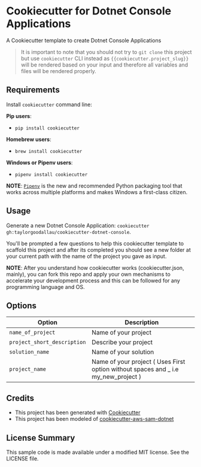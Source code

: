 # Cookiecutter for Dotnet Console Applications 

A Cookiecutter template to create Dotnet Console Applications

> It is important to note that you should not try to `git clone` this project but use `cookiecutter` CLI instead as ``{{cookiecutter.project_slug}}`` will be rendered based on your input and therefore all variables and files will be rendered properly.

## Requirements

Install `cookiecutter` command line: 

**Pip users**:

* `pip install cookiecutter`

**Homebrew users**:

* `brew install cookiecutter`

**Windows or Pipenv users**:

* `pipenv install cookiecutter`

**NOTE**: [`Pipenv`](https://github.com/pypa/pipenv) is the new and recommended Python packaging tool that works across multiple platforms and makes Windows a first-class citizen.

## Usage

Generate a new Dotnet Console Application: 
`cookiecutter gh:taylorgoodallau/cookiecutter-dotnet-console`. 

You'll be prompted a few questions to help this cookiecutter template to scaffold this project and after its completed you should see a new folder at your current path with the name of the project you gave as input.

**NOTE**: After you understand how cookiecutter works (cookiecutter.json, mainly), you can fork this repo and apply your own mechanisms to accelerate your development process and this can be followed for any programming language and OS.

## Options


Option | Description
------------------------------------------------- | ---------------------------------------------------------------------------------
`name_of_project` | Name of your project
`project_short_description` | Describe your project
`solution_name` | Name of your solution
```project_name``` | Name of your project ( Uses First option without spaces and _ i.e my_new_project )

## Credits
* This project has been generated with [Cookiecutter](https://github.com/audreyr/cookiecutter)
* This project has been modeled of [cookiecutter-aws-sam-dotnet](https://github.com/aws-samples/cookiecutter-aws-sam-dotnet)


## License Summary

This sample code is made available under a modified MIT license. See the LICENSE file.